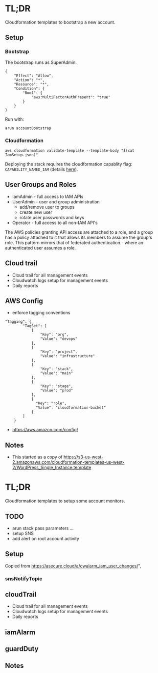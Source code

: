 # TL;DR

Cloudformation templates to bootstrap a new account.

## Setup

### Bootstrap

The bootstrap runs as SuperAdmin.
```
{
    "Effect": "Allow",
    "Action": "*",
    "Resource": "*",
    "Condition": {
        "Bool": {
            "aws:MultiFactorAuthPresent": "true"
        }
    }
}
```

Run with:
```
arun accountBootstrap
```

### Cloudformation

```
aws cloudformation validate-template --template-body "$(cat IamSetup.json)"
```

Deploying the stack requires the cloudformation capablity flag: `CAPABILITY_NAMED_IAM` (details [here](https://docs.aws.amazon.com/AWSCloudFormation/latest/UserGuide/using-iam-template.html)).

## User Groups and Roles

* IamAdmin - full access to IAM APIs
* UserAdmin - user and group administration
    - add/remove user to groups
    - create new user
    - rotate user passwords and keys
* Operator - full access to all non-IAM API's

The AWS policies granting API access are attached to a role, and a group has a policy attached to it that allows its members to assume the group's role.  This pattern
mirrors that of federated authentication - where an
authenticated user assumes a role.

## Cloud trail

* Cloud trail for all management events
* Cloudwatch logs setup for management events
* Daily reports


## AWS Config

* enforce tagging conventions
```
"Tagging": {
        "TagSet": [
            {
                "Key": "org",
                "Value": "devops"
            },
            {
                "Key": "project",
                "Value": "infrastructure"
            },
            {
                "Key": "stack",
                "Value": "main"
            },
            {
                "Key": "stage",
                "Value": "prod"
            },
            {
              "Key": "role",
              "Value": "cloudformation-bucket"
            }
        ]
    }
```

* https://aws.amazon.com/config/


## Notes

* This started as a copy of https://s3-us-west-2.amazonaws.com/cloudformation-templates-us-west-2/WordPress_Single_Instance.template

# TL;DR

Cloudformation templates to setup some account monitors.

## TODO

* arun stack pass parameters ...
* setup SNS
* add alert on root account activity

## Setup

Copied from https://asecure.cloud/a/cwalarm_iam_user_changes/",

### snsNotifyTopic




## cloudTrail

* Cloud trail for all management events
* Cloudwatch logs setup for management events
* Daily reports

## iamAlarm

## guardDuty


## Notes

